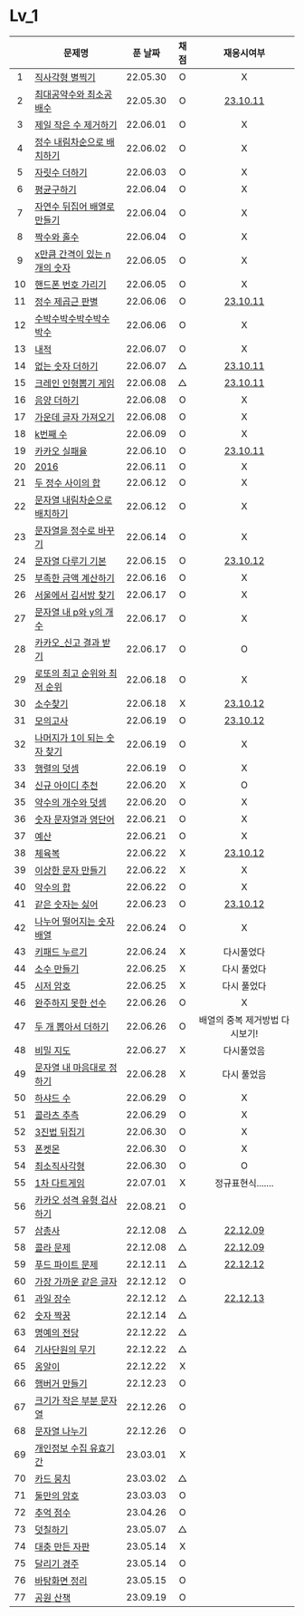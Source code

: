 # Lv_1

|     | 문제명                                            | 푼 날짜  | 채점 |              재응시여부              |
| :-: | ------------------------------------------------- | :------: | :--: | :----------------------------------: |
|  1  | [직사각형 별찍기](./starRectangle.js)             | 22.05.30 |  O   |                  X                   |
|  2  | [최대공약수와 최소공배수](./GcdLcm.js)            | 22.05.30 |  O   |    [23.10.11](./replay/GcdLcm.js)    |
|  3  | [제일 작은 수 제거하기](./sliceMin.js)            | 22.06.01 |  O   |                  X                   |
|  4  | [정수 내림차순으로 배치하기](./sortNumber.js)     | 22.06.02 |  O   |                  X                   |
|  5  | [자릿수 더하기](./positionSum.js)                 | 22.06.03 |  O   |                  X                   |
|  6  | [평균구하기](./average.js)                        | 22.06.04 |  O   |                  X                   |
|  7  | [자연수 뒤집어 배열로 만들기](./reverseNumber.js) | 22.06.04 |  O   |                  X                   |
|  8  | [짝수와 홀수](./oddOrEven.js)                     | 22.06.04 |  O   |                  X                   |
|  9  | [x만큼 간격이 있는 n개의 숫자](./xLength.js)      | 22.06.05 |  O   |                  X                   |
| 10  | [핸드폰 번호 가리기](./hideNumber.js)             | 22.06.05 |  O   |                  X                   |
| 11  | [정수 제곱근 판별](./integerSqrt.js)              | 22.06.06 |  O   | [23.10.11](./replay/integerSqrt.js)  |
| 12  | [수박수박수박수박수박수](./watermelon.js)         | 22.06.06 |  O   |                  X                   |
| 13  | [내적](./dotProduct.js)                           | 22.06.07 |  O   |                  X                   |
| 14  | [없는 숫자 더하기](./accNoNumbers.js)             | 22.06.07 |  △   | [23.10.11](./replay/addNoNumber.js)  |
| 15  | [크레인 인형뽑기 게임](./pickdolls.js)            | 22.06.08 |  △   |  [23.10.11](./replay/pickdolls.js)   |
| 16  | [음양 더하기](./accPlusMinus.js)                  | 22.06.08 |  O   |                  X                   |
| 17  | [가운데 글자 가져오기](./bringMid.js)             | 22.06.08 |  O   |                  X                   |
| 18  | [k번째 수](./kNumber.js)                          | 22.06.09 |  O   |                  X                   |
| 19  | [카카오 실패율](./failRatio.js)                   | 22.06.10 |  O   |  [23.10.11](./replay/failRatio.js)   |
| 20  | [2016](./2016.js)                                 | 22.06.11 |  O   |                  X                   |
| 21  | [두 정수 사이의 합](./betweenAandB.js)            | 22.06.12 |  O   |                  X                   |
| 22  | [문자열 내림차순으로 배치하기](./sortString.js)   | 22.06.12 |  O   |                  X                   |
| 23  | [문자열을 정수로 바꾸기](./stringToNumber.js)     | 22.06.14 |  O   |                  X                   |
| 24  | [문자열 다루기 기본](./basicString.js)            | 22.06.15 |  O   | [23.10.12](./replay/basicString.js)  |
| 25  | [부족한 금액 계산하기](./shortMoney.js)           | 22.06.16 |  O   |                  X                   |
| 26  | [서울에서 김서방 찾기](./findKim.js)              | 22.06.17 |  O   |                  X                   |
| 27  | [문자열 내 p와 y의 개수](./pyInTheString.js)      | 22.06.17 |  O   |                  X                   |
| 28  | [카카오\_신고 결과 받기](./reportingMail.js)      | 22.06.17 |  O   |                  O                   |
| 29  | [로또의 최고 순위와 최저 순위](./lottoMinMax.js)  | 22.06.18 |  O   |                  X                   |
| 30  | [소수찾기](./findPrimeNumber.js)                  | 22.06.18 |  X   | [23.10.12](./replay/findPrimeNum.js) |
| 31  | [모의고사](./mockTest.js)                         | 22.06.19 |  O   |   [23.10.12](./replay/mocktest.js)   |
| 32  | [나머지가 1이 되는 숫자 찾기](./findRestValue.js) | 22.06.19 |  O   |                  X                   |
| 33  | [행렬의 덧셈](./addMatrix.js)                     | 22.06.19 |  O   |                  X                   |
| 34  | [신규 아이디 추천](./recommandNewId.js)           | 22.06.20 |  X   |                  O                   |
| 35  | [약수의 개수와 덧셈](./betweenNumbers.js)         | 22.06.20 |  O   |                  X                   |
| 36  | [숫자 문자열과 영단어](./numberAndWord.js)        | 22.06.21 |  O   |                  X                   |
| 37  | [예산](./budget.js)                               | 22.06.21 |  O   |                  X                   |
| 38  | [체육복](./trainingClothes.js)                    | 22.06.22 |  X   |   [23.10.12](./replay/uniform.js)    |
| 39  | [이상한 문자 만들기](./strangeString.js)          | 22.06.22 |  X   |                  X                   |
| 40  | [약수의 합](./sumDivisor.js)                      | 22.06.22 |  O   |                  X                   |
| 41  | [같은 숫자는 싫어](./hateSameNumber.js)           | 22.06.23 |  O   | [23.10.12](./replay/hateSameNum.js)  |
| 42  | [나누어 떨어지는 숫자 배열](./fitNumberArray.js)  | 22.06.24 |  O   |                  X                   |
| 43  | [키패드 누르기](./pushKeypad.js)                  | 22.06.24 |  X   |              다시풀었다              |
| 44  | [소수 만들기](./makePrimeNumber.js)               | 22.06.25 |  X   |             다시 풀었다              |
| 45  | [시저 암호](./caesarPassword.js)                  | 22.06.25 |  X   |             다시 풀었다              |
| 46  | [완주하지 못한 선수](./notCompletion.js)          | 22.06.26 |  O   |                  X                   |
| 47  | [두 개 뽑아서 더하기](./popTwoSum.js)             | 22.06.26 |  O   |    배열의 중복 제거방법 다시보기!    |
| 48  | [비밀 지도](./secretMap.js)                       | 22.06.27 |  X   |              다시풀었음              |
| 49  | [문자열 내 마음대로 정하기](./asonelikes.js)      | 22.06.28 |  X   |             다시 풀었음              |
| 50  | [하샤드 수](./hashadNumber.js)                    | 22.06.29 |  O   |                  X                   |
| 51  | [콜라츠 추측](./collatz.js)                       | 22.06.29 |  O   |                  X                   |
| 52  | [3진법 뒤집기](./reverse3.js)                     | 22.06.30 |  O   |                  X                   |
| 53  | [폰켓몬](./phonekemon.js)                         | 22.06.30 |  O   |                  X                   |
| 54  | [최소직사각형](./minimumRect.js)                  | 22.06.30 |  O   |                  O                   |
| 55  | [1차 다트게임](./dartGame.js)                     | 22.07.01 |  X   |          정규표현식.......           |
| 56  | [카카오 성격 유형 검사하기](./mbti.js)            | 22.08.21 |  O   |                                      |
| 57  | [삼총사](./threePeople.js)                        | 22.12.08 |  △   | [22.12.09](./replay/threePeople.js)  |
| 58  | [콜라 문제](./coke.js)                            | 22.12.08 |  △   |     [22.12.09](./replay/coke.js)     |
| 59  | [푸드 파이트 문제](./food.js)                     | 22.12.11 |  △   |     [22.12.12](./replay/food.js)     |
| 60  | [가장 가까운 같은 글자](./mostNear.js)            | 22.12.12 |  O   |
| 61  | [과일 장수](./fruit.js)                           | 22.12.12 |  △   |    [22.12.13](./replay/fruit.js)     |
| 62  | [숫자 짝꿍](./pairOfNum.js)                       | 22.12.14 |  △   |
| 63  | [명예의 전당](./contest.js)                       | 22.12.22 |  △   |
| 64  | [기사단원의 무기](./weapons.js)                   | 22.12.22 |  △   |
| 65  | [옹알이](./babbling.js)                           | 22.12.22 |  X   |
| 66  | [햄버거 만들기](./makeHamberger.js)               | 22.12.23 |  O   |
| 67  | [크기가 작은 부분 문자열](./smallPartString.js)   | 22.12.26 |  O   |
| 68  | [문자열 나누기](./cutString.js)                   | 22.12.26 |  O   |
| 69  | [개인정보 수집 유효기간](./privateInfo.js)        | 23.03.01 |  X   |
| 70  | [카드 뭉치](./cardSet.js)                         | 23.03.02 |  △   |
| 71  | [둘만의 암호](./secretPassword.js)                | 23.03.03 |  O   |
| 72  | [추억 점수](./remindScore.js)                     | 23.04.26 |  O   |
| 73  | [덧칠하기](./addToAdd.js)                         | 23.05.07 |  △   |
| 74  | [대충 만든 자판](./roughKeyboard.js)              | 23.05.14 |  X   |
| 75  | [달리기 경주](./runContest.js)                    | 23.05.14 |  O   |
| 76  | [바탕화면 정리](./desktopClean.js)                | 23.05.15 |  O   |
| 77  | [공원 산책](./park.js)                            | 23.09.19 |  O   |
